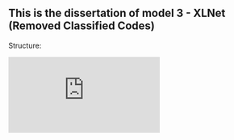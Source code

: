  ## This is the dissertation of model 3 - XLNet (Removed Classified Codes)  



Structure:


![Alt](https://github.com/ccalvin97/calvin-s-project/blob/master/NLP%20Personality%20System-Oleeo%20UK/17032683_HE_KUAN-YING_NLP_HR_analytics%20-1-5.pdf)
